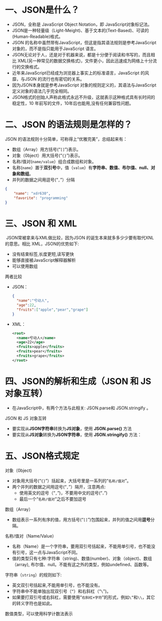 # 一、JSON是什么？

- JSON，全称是 JavaScript Object Notation，即 JavaScript对象标记法。
- JSON是一种轻量级（Light-Meight)、基于文本的(Text-Based)、可读的(Human-Readable)格式。
- JSON 的名称中虽然带有JavaScript，但这是指其语法规则是参考JavaScript对象的，而不是指只能用于JavaScript 语言。
- JSON无论对于人，还是对于机器来说，都是十分便于阅读和书写的，而且相比 XML(另一种常见的数据交换格式)，文件更小，因此迅速成为网络上十分流行的交换格式。
- 近年来JavaScript已经成为浏览器上事实上的标准语言，JavaScript 的风靡，与JSON 的流行也有密切的关系。
- 因为JSON本身就是参考JavaScript 对象的规则定义的，其语法与JavaScript定义对象的语法几乎完全相同。
- JSON格式的创始人声称此格式永远不升级，这就表示这种格式具有长时间的稳定性，10 年前写的文件，10年后也能用,没有任何兼容性问题。

# 二、JSON 的语法规则是怎样的？

JSON 的语法规则十分简单，可称得上“优雅完美”，总结起来有：

- 数组（Array）用方括号(“`[]`”)表示。
- 对象（0bject）用大括号(“`{}`”)表示。
- 名称/值对(`name/value`）组合成数组和对象。
- 名称(`name`）置于**双引号**中，值（`value`）有**字符串、数值、布尔值、null、对象和数组**。
- 并列的数据之间用逗号(“`,`”）分隔

```json
{
	"name": "xdr630",
	"favorite": "programming"
}
```

# 三、JSON 和 XML

​		JSON常被拿来与XML做比较，因为JSON 的诞生本来就多多少少要有取代XNL的意思。相比 XML，JSON的优势如下:

- 没有结束标签,长度更短,读写更快
- 能够直接被JavaScript解释器解析
- 可以使用数组

两者比较

- JSON：

  ```json
  {
  	"name":"兮动人",
  	"age":22,
  	"fruits":["apple","pear","grape"]
  }
  ```

- XML：

  ```xml
  <root>
  	<name>兮动人</name>
  	<age>22</age>
  	<fruits>apple</fruits>
  	<fruits>pear</fruits>
  	<fruits>grape</fruits>
  </root>
  ```

# 四、JSON的解析和生成（JSON 和 JS 对象互转）

- 在JavaScript中，有两个方法与此相关: JSON.parse和 JSON.stringify 。

JSON 和 JS 对象互转

- 要实现从**JSON字符串**转换为**JS对象**，使用 **JSON.parse()** 方法
- 要实现从**JS对象**转换为**JSON字符串**，使用 **JSON.stringify()** 方法：

# 五、JSON格式规定

对象（0bject)

- 对象用大括号(“`{}`”）括起来，大括号里是一系列的“`名称/值对`”。
- 两个并列的数据之间用逗号(“`,`”）隔开，注意两点:
  - 使用英文的逗号（“`,`”)，不要用中文的逗号(“`，`”)
  - 最后一个“`名称/值对`“之后不要加逗号

数组（Array）

- 数组表示一系列有序的值，用方括号(“`[]`”)包围起来，并列的值之间用**逗号**分隔。

名称/值对（Name/Value）

- 名称（Name）是一个字符串，要用双引号括起来，不能用单引号，也不能没有引号，这一点与JavaScript不同。
- 值的类型只有七种:字符串（string)、数值(number)、对象（object)、数组（array), 布尔值、null。不能有这之外的类型，例如undefined、函数等。

字符串（`string`）的规则如下:

- 英文双引号括起来,不能用单引号，也不能没有。
- 字符串中不能单独出现双引号（`”`）和右斜杠（“`\`")。
- 如果要打双引号或右斜杠，需要使用“`右斜杠+字符`”的形式，例如`\”`和`\\`，其它的转义字符也是如此。

数值类型，可以使用科学计数法表示